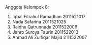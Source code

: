 Anggota Kelompok 8:
1. Iqbal Fitrahul Ramadhan	2011521017
2. Nada Safarina			2011521025
3. Raidha Qatrunnada		2011522006
4. Jahro Suroya Taurin		2011522013
5. Ahmad Ali Zulfiqar Majid	2111522007
